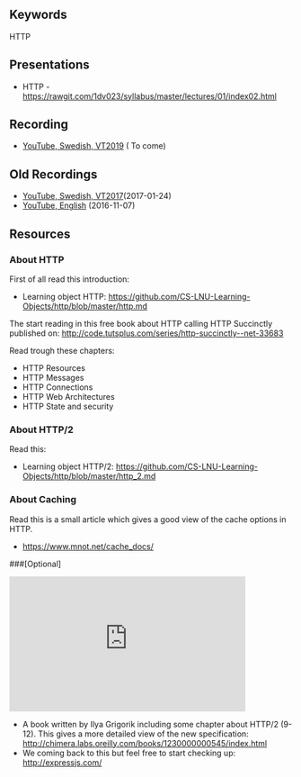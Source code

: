 ## Keywords
HTTP

## Presentations
* HTTP - https://rawgit.com/1dv023/syllabus/master/lectures/01/index02.html

## Recording
* [YouTube, Swedish, VT2019](#) ( To come)

## Old Recordings
* [YouTube, Swedish, VT2017](https://youtu.be/TaI1kU2bxcM?t=326)(2017-01-24)
* [YouTube, English](https://youtu.be/hA-PaRr52Xc) (2016-11-07)


## Resources
### About HTTP

First of all read this introduction:
  * Learning object HTTP: https://github.com/CS-LNU-Learning-Objects/http/blob/master/http.md

The start reading in this free book about HTTP calling HTTP Succinctly published on:
http://code.tutsplus.com/series/http-succinctly--net-33683

Read trough these chapters:
* HTTP Resources
* HTTP Messages
* HTTP Connections
* HTTP Web Architectures
* HTTP State and security

### About HTTP/2
Read this:
* Learning object HTTP/2: https://github.com/CS-LNU-Learning-Objects/http/blob/master/http_2.md

### About Caching
Read this is a small article which gives a good view of the cache options in HTTP.
* https://www.mnot.net/cache_docs/

###[Optional]
<iframe width="420" height="240" src="https://www.youtube.com/embed/yURLTwZ3ehk" frameborder="0" allowfullscreen></iframe>

* A book written by Ilya Grigorik including some chapter about HTTP/2 (9-12). This gives a more detailed view of the new specification: http://chimera.labs.oreilly.com/books/1230000000545/index.html
* We coming back to this but feel free to start checking up: http://expressjs.com/
